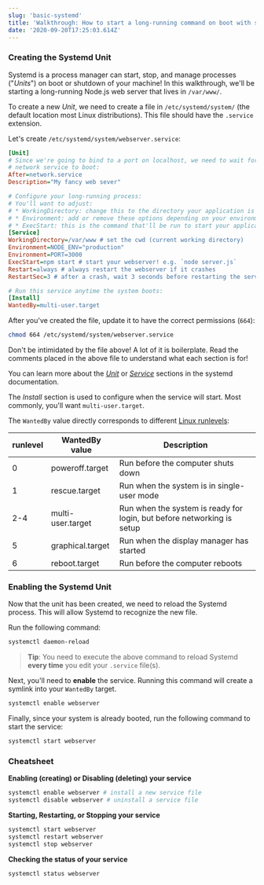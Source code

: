 ```yaml
---
slug: 'basic-systemd'
title: 'Walkthrough: How to start a long-running command on boot with systemd'
date: '2020-09-20T17:25:03.614Z'
---
```


### Creating the Systemd Unit

Systemd is a process manager can start, stop, and manage processes ("_Units_") on boot or shutdown of your machine!
In this walkthrough, we'll be starting a long-running Node.js web server that lives in `/var/www/`.

To create a new _Unit_, we need to create a file in `/etc/systemd/system/` (the default location most Linux distributions).
This file should have the `.service` extension.

Let's create `/etc/systemd/system/webserver.service`:

```ini
[Unit]
# Since we're going to bind to a port on localhost, we need to wait for the
# network service to boot:
After=network.service
Description="My fancy web sever"

# Configure your long-running process:
# You'll want to adjust:
# * WorkingDirectory: change this to the directory your application is in
# * Environment: add or remove these options depending on your environment variable needs
# * ExecStart: this is the command that'll be run to start your application
[Service]
WorkingDirectory=/var/www # set the cwd (current working directory)
Environment=NODE_ENV="production"
Environment=PORT=3000
ExecStart=npm start # start your webserver! e.g. `node server.js`
Restart=always # always restart the webserver if it crashes
RestartSec=3 # after a crash, wait 3 seconds before restarting the server

# Run this service anytime the system boots:
[Install]
WantedBy=multi-user.target
```

After you've created the file, update it to have the correct permissions (`664`):

```bash
chmod 664 /etc/systemd/system/webserver.service
```

Don't be intimidated by the file above! A lot of it is boilerplate.
Read the comments placed in the above file to understand what each section is for!

You can learn more about the [_Unit_](https://www.freedesktop.org/software/systemd/man/systemd.unit.html) or [_Service_](https://www.freedesktop.org/software/systemd/man/systemd.service.html) sections in the systemd documentation.

The _Install_ section is used to configure when the service will start. Most commonly, you'll want `multi-user.target`.

The `WantedBy` value directly corresponds to different [Linux runlevels](https://en.wikipedia.org/wiki/Runlevel):

| runlevel | WantedBy value    | Description                                                            |
| -------- | ----------------- | ---------------------------------------------------------------------- |
| 0        | poweroff.target   | Run before the computer shuts down                                     |
| 1        | rescue.target     | Run when the system is in single-user mode                             |
| 2-4      | multi-user.target | Run when the system is ready for login, but before networking is setup |
| 5        | graphical.target  | Run when the display manager has started                               |
| 6        | reboot.target     | Run before the computer reboots                                        |

### Enabling the Systemd Unit

Now that the unit has been created, we need to reload the Systemd process.
This will allow Systemd to recognize the new file.

Run the following command:

```bash
systemctl daemon-reload
```

> **Tip**: You need to execute the above command to reload Systemd **every time** you edit your `.service` file(s).

Next, you'll need to **enable** the service. Running this command will create a symlink into your `WantedBy` target.

```bash
systemctl enable webserver
```

Finally, since your system is already booted, run the following command to start the service:

```bash
systemctl start webserver
```

### Cheatsheet

**Enabling (creating) or Disabling (deleting) your service**

```bash
systemctl enable webserver # install a new service file
systemctl disable webserver # uninstall a service file
```

**Starting, Restarting, or Stopping your service**

```bash
systemctl start webserver
systemctl restart webserver
systemctl stop webserver
```

**Checking the status of your service**

```bash
systemctl status webserver
```
